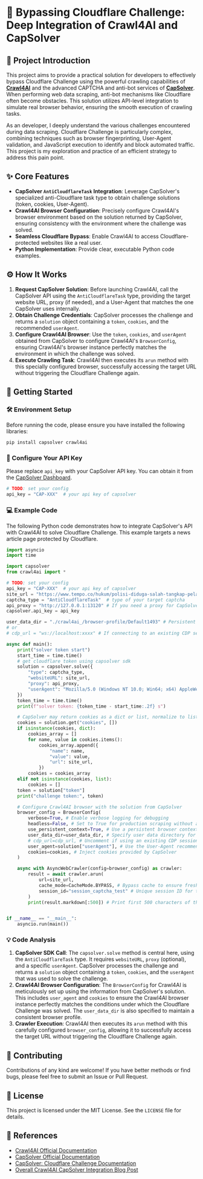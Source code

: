 # 🚀 Bypassing Cloudflare Challenge: Deep Integration of Crawl4AI and CapSolver

## 🌟 Project Introduction

This project aims to provide a practical solution for developers to effectively bypass Cloudflare Challenge using the powerful crawling capabilities of **[Crawl4AI](https://docs.crawl4ai.com/)** and the advanced CAPTCHA and anti-bot services of **[CapSolver](https://dashboard.capsolver.com/passport/login/?utm_source=github&utm_medium=partnership&utm_campaign=how-to-solve-cloudflare-challenge-in-crawl4ai-capsolver)**. When performing web data scraping, anti-bot mechanisms like Cloudflare often become obstacles. This solution utilizes API-level integration to simulate real browser behavior, ensuring the smooth execution of crawling tasks.

As an developer, I deeply understand the various challenges encountered during data scraping. Cloudflare Challenge is particularly complex, combining techniques such as browser fingerprinting, User-Agent validation, and JavaScript execution to identify and block automated traffic. This project is my exploration and practice of an efficient strategy to address this pain point.

## ✨ Core Features

-   **CapSolver `AntiCloudflareTask` Integration**: Leverage CapSolver's specialized anti-Cloudflare task type to obtain challenge solutions (token, cookies, User-Agent).
-   **Crawl4AI Browser Configuration**: Precisely configure Crawl4AI's browser environment based on the solution returned by CapSolver, ensuring consistency with the environment where the challenge was solved.
-   **Seamless Cloudflare Bypass**: Enable Crawl4AI to access Cloudflare-protected websites like a real user.
-   **Python Implementation**: Provide clear, executable Python code examples.

## ⚙️ How It Works

1.  **Request CapSolver Solution**: Before launching Crawl4AI, call the CapSolver API using the `AntiCloudflareTask` type, providing the target website URL, proxy (if needed), and a User-Agent that matches the one CapSolver uses internally.
2.  **Obtain Challenge Credentials**: CapSolver processes the challenge and returns a `solution` object containing a `token`, `cookies`, and the recommended `userAgent`.
3.  **Configure Crawl4AI Browser**: Use the `token`, `cookies`, and `userAgent` obtained from CapSolver to configure Crawl4AI's `BrowserConfig`, ensuring Crawl4AI's browser instance perfectly matches the environment in which the challenge was solved.
4.  **Execute Crawling Task**: Crawl4AI then executes its `arun` method with this specially configured browser, successfully accessing the target URL without triggering the Cloudflare Challenge again.

## 🚀 Getting Started

### 🛠️ Environment Setup

Before running the code, please ensure you have installed the following libraries:

```bash
pip install capsolver crawl4ai
```

### 🔑 Configure Your API Key

Please replace `api_key` with your CapSolver API key. You can obtain it from the [CapSolver Dashboard](https://dashboard.capsolver.com/).

```python
# TODO: set your config
api_key = "CAP-XXX"  # your api key of capsolver
```

### 💻 Example Code

The following Python code demonstrates how to integrate CapSolver's API with Crawl4AI to solve Cloudflare Challenge. This example targets a news article page protected by Cloudflare.

```python
import asyncio
import time

import capsolver
from crawl4ai import *

# TODO: set your config
api_key = "CAP-XXX"  # your api key of capsolver
site_url = "https://www.tempo.co/hukum/polisi-diduga-salah-tangkap-pelajar-di-magelang-yang-dituduh-perusuh-demo-2070572"  # page url of your target site
captcha_type = "AntiCloudflareTask"  # type of your target captcha
api_proxy = "http://127.0.0.1:13120" # If you need a proxy for CapSolver, configure it here
capsolver.api_key = api_key

user_data_dir = "./crawl4ai_/browser-profile/Default1493" # Persistent browser profile directory
# or
# cdp_url = "ws://localhost:xxxx" # If connecting to an existing CDP session

async def main():
    print("solver token start")
    start_time = time.time()
    # get cloudflare token using capsolver sdk
    solution = capsolver.solve({
        "type": captcha_type,
        "websiteURL": site_url,
        "proxy": api_proxy,
        "userAgent": "Mozilla/5.0 (Windows NT 10.0; Win64; x64) AppleWebKit/537.36 (KHTML, like Gecko) Chrome/138.0.0.0 Safari/537.36" # Important: Use a User-Agent that CapSolver supports and matches your intended browser
    })
    token_time = time.time()
    print(f"solver token: {token_time - start_time:.2f} s")

    # CapSolver may return cookies as a dict or list, normalize to list of dicts for Crawl4AI
    cookies = solution.get("cookies", [])
    if isinstance(cookies, dict):
        cookies_array = []
        for name, value in cookies.items():
            cookies_array.append({
                "name": name,
                "value": value,
                "url": site_url,
            })
        cookies = cookies_array
    elif not isinstance(cookies, list):
        cookies = []
    token = solution["token"]
    print("challenge token:", token)

    # Configure Crawl4AI browser with the solution from CapSolver
    browser_config = BrowserConfig(
        verbose=True, # Enable verbose logging for debugging
        headless=False, # Set to True for production scraping without a visible browser UI
        use_persistent_context=True, # Use a persistent browser context
        user_data_dir=user_data_dir, # Specify user data directory for profile persistence
        # cdp_url=cdp_url, # Uncomment if using an existing CDP session
        user_agent=solution["userAgent"], # Use the User-Agent recommended by CapSolver
        cookies=cookies, # Inject cookies provided by CapSolver
    )

    async with AsyncWebCrawler(config=browser_config) as crawler:
        result = await crawler.arun(
            url=site_url,
            cache_mode=CacheMode.BYPASS, # Bypass cache to ensure fresh content
            session_id="session_captcha_test" # Unique session ID for this crawl
        )
        print(result.markdown[:500]) # Print first 500 characters of the scraped markdown content


if __name__ == "__main__":
    asyncio.run(main())
```

### 💡 Code Analysis

1.  **CapSolver SDK Call**: The `capsolver.solve` method is central here, using the `AntiCloudflareTask` type. It requires `websiteURL`, `proxy` (optional), and a specific `userAgent`. CapSolver processes the challenge and returns a `solution` object containing a `token`, `cookies`, and the `userAgent` that was used to solve the challenge.
2.  **Crawl4AI Browser Configuration**: The `BrowserConfig` for Crawl4AI is meticulously set up using the information from CapSolver's solution. This includes `user_agent` and `cookies` to ensure the Crawl4AI browser instance perfectly matches the conditions under which the Cloudflare Challenge was solved. The `user_data_dir` is also specified to maintain a consistent browser profile.
3.  **Crawler Execution**: Crawl4AI then executes its `arun` method with this carefully configured `browser_config`, allowing it to successfully access the target URL without triggering the Cloudflare Challenge again.

## 🤝 Contributing

Contributions of any kind are welcome! If you have better methods or find bugs, please feel free to submit an Issue or Pull Request.

## 📄 License

This project is licensed under the MIT License. See the `LICENSE` file for details.

## 🔗 References

-   [Crawl4AI Official Documentation](https://docs.crawl4ai.com/)
-   [CapSolver Official Documentation](https://docs.capsolver.com/)
-   [CapSolver: Cloudflare Challenge Documentation](https://docs.capsolver.com/guide/captcha/cloudflare_challenge/)
-   [Overall Crawl4AI CapSolver Integration Blog Post](https://www.capsolver.com/blog/Partners/crawl4ai-capsolver)

